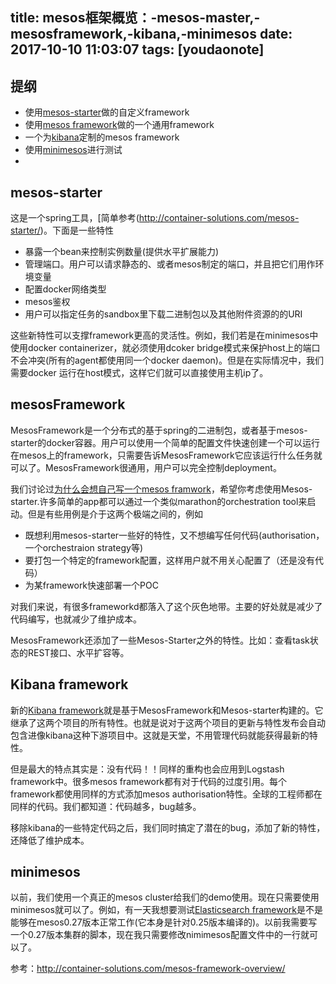 
title: mesos框架概览：-mesos-master,-mesosframework,-kibana,-minimesos
date: 2017-10-10 11:03:07
tags: [youdaonote]
---

提纲
---
- 使用[mesos-starter](http://www.github.com/ContainerSolutions/Mesos-Starter)做的自定义framework
- 使用[mesos framework](http://www.github.com/ContainerSolutions/MesosFramework)做的一个通用framework
- 一个为[kibana](https://github.com/mesos/kibana)定制的mesos framework
- 使用[minimesos](http://minimesos.org/)进行测试
- 


mesos-starter
---

这是一个spring工具，[简单参考(http://container-solutions.com/mesos-starter/)。下面是一些特性
- 暴露一个bean来控制实例数量(提供水平扩展能力)
- 管理端口。用户可以请求静态的、或者mesos制定的端口，并且把它们用作环境变量
- 配置docker网络类型
- mesos鉴权
- 用户可以指定任务的sandbox里下载二进制包以及其他附件资源的的URI

这些新特性可以支撑framework更高的灵活性。例如，我们若是在minimesos中使用docker containerizer，就必须使用dcoker bridge模式来保护host上的端口不会冲突(所有的agent都使用同一个docker daemon)。但是在实际情况中，我们需要docker 运行在host模式，这样它们就可以直接使用主机ip了。


mesosFramework
----
MesosFramework是一个分布式的基于spring的二进制包，或者基于mesos-starter的docker容器。用户可以使用一个简单的配置文件快速创建一个可以运行在mesos上的framework，只需要告诉MesosFramework它应该运行什么任务就可以了。MesosFramework很通用，用户可以完全控制deployment。


我们讨论过[为什么会想自己写一个mesos framwork](http://container-solutions.com/reasons-use-apache-mesos-frameworks/)，希望你考虑使用Mesos-starter.许多简单的app都可以通过一个类似marathon的orchestration tool来启动。但是有些用例是介于这两个极端之间的，例如
- 既想利用mesos-starter一些好的特性，又不想编写任何代码(authorisation， 一个orchestraion strategy等)
- 要打包一个特定的framework配置，这样用户就不用关心配置了（还是没有代码）
- 为某framework快速部署一个POC


对我们来说，有很多frameworkd都落入了这个灰色地带。主要的好处就是减少了代码编写，也就减少了维护成本。

MesosFramework还添加了一些Mesos-Starter之外的特性。比如：查看task状态的REST接口、水平扩容等。


Kibana framework
---

新的[Kibana framework](https://github.com/mesos/kibana)就是基于MesosFramework和Mesos-starter构建的。它继承了这两个项目的所有特性。也就是说对于这两个项目的更新与特性发布会自动包含进像kibana这种下游项目中。这就是天堂，不用管理代码就能获得最新的特性。

但是最大的特点其实是：没有代码！！同样的重构也会应用到Logstash framework中。很多mesos framework都有对于代码的过度引用。每个framework都使用同样的方式添加mesos authorisation特性。全球的工程师都在同样的代码。我们都知道：代码越多，bug越多。

移除kibana的一些特定代码之后，我们同时搞定了潜在的bug，添加了新的特性，还降低了维护成本。

minimesos
---

以前，我们使用一个真正的mesos cluster给我们的demo使用。现在只需要使用minimesos就可以了。例如，有一天我想要测试[Elasticsearch framework](https://github.com/mesos/elasticsearch)是不是能够在mesos0.27版本正常工作(它本身是针对0.25版本编译的)。以前我需要写一个0.27版本集群的脚本，现在我只需要修改nimimesos配置文件中的一行就可以了。


参考：http://container-solutions.com/mesos-framework-overview/
